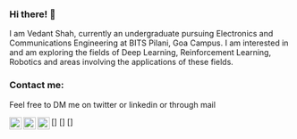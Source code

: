 ### Hi there! 👋
 I am Vedant Shah, currently an undergraduate pursuing Electronics and Communications Engineering at BITS Pilani, Goa Campus. I am interested in and am exploring the fields of Deep Learning, Reinforcement Learning, Robotics and areas involving the applications of these fields.


### Contact me:

Feel free to DM me on twitter or linkedin or through mail 

[<img align="left" alt="https://twitter.com/veds_12" width="22px" src="https://cdn.jsdelivr.net/npm/simple-icons@v3/icons/twitter.svg" />]
[<img align="left" alt="https://twitter.com/veds_12" width="22px" src="https://cdn.jsdelivr.net/npm/simple-icons@v3/icons/linkedin.svg" />]
[<img align="left" alt="codeSTACKr | Instagram" width="22px" src="https://cdn.jsdelivr.net/npm/simple-icons@3.3.0/icons/gmail.svg" />]



